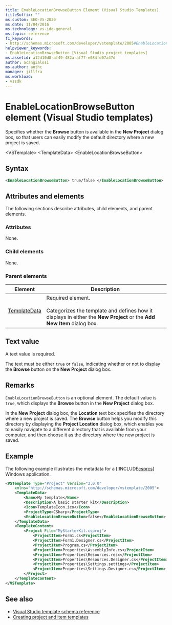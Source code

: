 ```yaml
---
title: EnableLocationBrowseButton Element (Visual Studio Templates)
titleSuffix: ""
ms.custom: SEO-VS-2020
ms.date: 11/04/2016
ms.technology: vs-ide-general
ms.topic: reference
f1_keywords:
- http://schemas.microsoft.com/developer/vstemplate/2005#EnableLocationBrowseButton
helpviewer_keywords:
- EnableLocationBrowseButton [Visual Studio project templates]
ms.assetid: a12d10d8-af49-482a-af77-e084fd07a47d
author: acangialosi
ms.author: anthc
manager: jillfra
ms.workload:
- vssdk
---
```

# EnableLocationBrowseButton element (Visual Studio templates)
Specifies whether the **Browse** button is available in the **New Project** dialog box, so that users can easily modify the default directory where a new project is saved.

 \<VSTemplate>
 \<TemplateData>
 \<EnableLocationBrowseButton>

## Syntax

```xml
<EnableLocationBrowseButton> true/false </EnableLocationBrowseButton>
```

## Attributes and elements
 The following sections describe attributes, child elements, and parent elements.

### Attributes
 None.

### Child elements
 None.

### Parent elements

|Element|Description|
|-------------|-----------------|
|[TemplateData](../extensibility/templatedata-element-visual-studio-templates.md)|Required element.<br /><br /> Categorizes the template and defines how it displays in either the **New Project** or the **Add New Item** dialog box.|

## Text value
 A text value is required.

 The text must be either `true` or `false`, indicating whether or not to display the **Browse** button on the **New Project** dialog box.

## Remarks
 `EnableLocationBrowseButton` is an optional element. The default value is `true`, which displays the **Browse** button in the **New Project** dialog box.

 In the **New Project** dialog box, the **Location** text box specifies the directory where a new project is saved. The **Browse** button helps you modify this directory by displaying the **Project Location** dialog box, which enables you to easily navigate to a different directory that is available from your computer, and then choose it as the directory where the new project is saved.

## Example
 The following example illustrates the metadata for a [!INCLUDE[csprcs](../data-tools/includes/csprcs_md.md)] Windows application.

```xml
<VSTemplate Type="Project" Version="3.0.0"
    xmlns="http://schemas.microsoft.com/developer/vstemplate/2005">
    <TemplateData>
        <Name>My template</Name>
        <Description>A basic starter kit</Description>
        <Icon>TemplateIcon.ico</Icon>
        <ProjectType>CSharp</ProjectType>
        <EnableLocationBrowseButton>false</EnableLocationBrowseButton>
    </TemplateData>
    <TemplateContent>
        <Project File="MyStarterKit.csproj">
            <ProjectItem>Form1.cs<ProjectItem>
            <ProjectItem>Form1.Designer.cs</ProjectItem>
            <ProjectItem>Program.cs</ProjectItem>
            <ProjectItem>Properties\AssemblyInfo.cs</ProjectItem>
            <ProjectItem>Properties\Resources.resx</ProjectItem>
            <ProjectItem>Properties\Resources.Designer.cs</ProjectItem>
            <ProjectItem>Properties\Settings.settings</ProjectItem>
            <ProjectItem>Properties\Settings.Designer.cs</ProjectItem>
        </Project>
    </TemplateContent>
</VSTemplate>
```

## See also
- [Visual Studio template schema reference](../extensibility/visual-studio-template-schema-reference.md)
- [Creating project and item templates](../ide/creating-project-and-item-templates.md)
